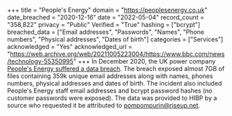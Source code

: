 +++
title = "People&#x27;s Energy"
domain = "https://peoplesenergy.co.uk"
date_breached = "2020-12-16"
date = "2022-05-04"
record_count = "358,822"
privacy = "Public"
Verified = "True"
hashing = ["bcrypt"]
breached_data = ["Email addresses", "Passwords", "Names", "Phone numbers", "Physical addresses", "Dates of birth"]
categories = ["Services"]
acknowledged = "Yes"
acknowledged_url = "https://web.archive.org/web/20211005223004/https://www.bbc.com/news/technology-55350995"
+++
In December 2020, the UK power company <a href="https://www.bbc.com/news/technology-55350995" target="_blank" rel="noopener">People's Energy suffered a data breach</a>. The breach exposed almost 7GB of files containing 359k unique email addresses along with names, phones numbers, physical addresses and dates of birth. The incident also included People's Energy staff email addresses and bcrypt password hashes (no customer passwords were exposed). The data was provided to HIBP by a source who requested it be attributed to pompompurin@riseup.net.
